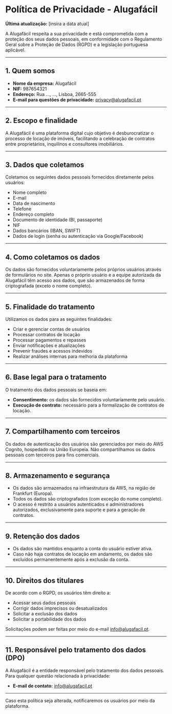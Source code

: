 # Política de Privacidade - Alugafácil

**Última atualização:** [insira a data atual]

A Alugafácil respeita a sua privacidade e está comprometida com a proteção dos seus dados pessoais, em conformidade com o Regulamento Geral sobre a Proteção de Dados (RGPD) e a legislação portuguesa aplicável.

---

## 1. Quem somos

- **Nome da empresa:** Alugafácil  
- **NIF:** 987654321  
- **Endereço:** Rua ..., ..., Lisboa, 2665-555  
- **E-mail para questões de privacidade:** [privacy@alugafacil.pt](mailto:privacy@alugafacil.pt)

---

## 2. Escopo e finalidade

A Alugafácil é uma plataforma digital cujo objetivo é desburocratizar o processo de locação de imóveis, facilitando a celebração de contratos entre proprietários, inquilinos e consultores imobiliários.

---

## 3. Dados que coletamos

Coletamos os seguintes dados pessoais fornecidos diretamente pelos usuários:

- Nome completo  
- E-mail  
- Data de nascimento  
- Telefone  
- Endereço completo  
- Documento de identidade (BI, passaporte)  
- NIF  
- Dados bancários (IBAN, SWIFT)  
- Dados de login (senha ou autenticação via Google/Facebook)

---

## 4. Como coletamos os dados

Os dados são fornecidos voluntariamente pelos próprios usuários através de formulários no site. Apenas o próprio usuário e a equipe autorizada da Alugafácil têm acesso aos dados, que são armazenados de forma criptografada (exceto o nome completo).

---

## 5. Finalidade do tratamento

Utilizamos os dados para as seguintes finalidades:

- Criar e gerenciar contas de usuários  
- Processar contratos de locação  
- Processar pagamentos e repasses  
- Enviar notificações e atualizações  
- Prevenir fraudes e acessos indevidos  
- Realizar análises internas para melhoria da plataforma

---

## 6. Base legal para o tratamento

O tratamento dos dados pessoais se baseia em:

- **Consentimento:** os dados são fornecidos voluntariamente pelo usuário.
- **Execução de contrato:** necessário para a formalização de contratos de locação.

---

## 7. Compartilhamento com terceiros

Os dados de autenticação dos usuários são gerenciados por meio do AWS Cognito, hospedado na União Europeia. Não compartilhamos os dados pessoais com terceiros para fins comerciais.

---

## 8. Armazenamento e segurança

- Os dados são armazenados na infraestrutura da AWS, na região de Frankfurt (Europa).  
- Todos os dados são criptografados (com exceção do nome completo).  
- O acesso é restrito a usuários autenticados e administradores autorizados, exclusivamente para suporte e para a geração de contratos.

---

## 9. Retenção dos dados

- Os dados são mantidos enquanto a conta do usuário estiver ativa.  
- Caso não haja contratos de locação em andamento, os dados são excluídos permanentemente após a exclusão da conta.

---

## 10. Direitos dos titulares

De acordo com o RGPD, os usuários têm direito a:

- Acessar seus dados pessoais  
- Corrigir dados imprecisos ou desatualizados  
- Solicitar a exclusão dos dados  
- Solicitar a portabilidade dos dados

Solicitações podem ser feitas por meio do e-mail [info@alugafacil.pt](mailto:info@alugafacil.pt).

---

## 11. Responsável pelo tratamento dos dados (DPO)

A Alugafácil é a entidade responsável pelo tratamento dos dados pessoais. Para qualquer questão relacionada à privacidade:

- **E-mail de contato:** [info@alugafacil.pt](mailto:info@alugafacil.pt)

---

Caso esta política seja alterada, notificaremos os usuários por meio da plataforma.

